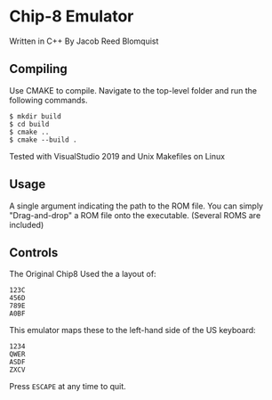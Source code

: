# Chip-8 Emulator
Written in C++ By Jacob Reed Blomquist

## Compiling

Use CMAKE to compile.
Navigate to the top-level folder and run the following commands.

```shell
$ mkdir build
$ cd build
$ cmake ..
$ cmake --build .
```
Tested with VisualStudio 2019 and Unix Makefiles on Linux

## Usage

A single argument indicating the path to the ROM file. 
You can simply "Drag-and-drop" a ROM file onto the executable.
(Several ROMS are included)

## Controls

The Original Chip8 Used the a layout of:

```
123C
456D
789E
A0BF
```
This emulator maps these to the left-hand side of the US keyboard:

```
1234
QWER
ASDF
ZXCV
```

Press `ESCAPE` at any time to quit.

